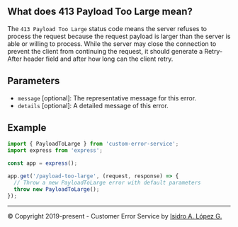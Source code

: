 ## What does 413 Payload Too Large mean?

The `413 Payload Too Large` status code means the server refuses to process the request because the request payload is larger than the server is able or willing to process. While the server may close the connection to prevent the client from continuing the request, it should generate a Retry-After header field and after how long can the client retry.

## Parameters

- `message` [optional]: The representative message for this error.
- `details` [optional]: A detailed message of this error.

## Example

```javascript
import { PayloadToLarge } from 'custom-error-service';
import express from 'express';

const app = express();

app.get('/payload-too-large', (request, response) => {
  // Throw a new PayloadToLarge error with default parameters
  throw new PayloadToLarge();
});
```

---

&copy; Copyright 2019-present - Customer Error Service by [Isidro A. López G.](https://ialopezg.com/)
